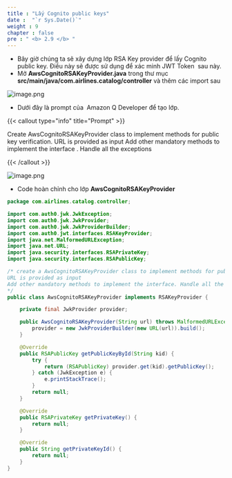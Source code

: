 ```yaml
---
title : "Lấy Cognito public keys"
date :  "`r Sys.Date()`" 
weight : 9
chapter : false
pre : " <b> 2.9 </b> "
---
```


- Bây giờ chúng ta sẽ xây dựng lớp RSA Key provider để lấy Cognito public key. Điều này sẽ được sử dụng để xác minh JWT Token  sau này.
- Mở **AwsCognitoRSAKeyProvider.java** trong thư mục **src/main/java/com.airlines.catalog/controller** và thêm các import sau

![image.png](/images/module_1/cognito_keys/image.png)

- Dưới đây là prompt của  Amazon Q Developer để tạo lớp.

{{< callout type="info" title="Prompt" >}}

Create AwsCognitoRSAKeyProvider class to implement methods for public key verification.
URL is provided as input
Add other mandatory methods to implement the interface . Handle all the exceptions

{{< /callout >}}

![image.png](/images/module_1/cognito_keys/image_1.png)

- Code hoàn chỉnh cho lớp **AwsCognitoRSAKeyProvider**

```java
package com.airlines.catalog.controller;

import com.auth0.jwk.JwkException;
import com.auth0.jwk.JwkProvider;
import com.auth0.jwk.JwkProviderBuilder;
import com.auth0.jwt.interfaces.RSAKeyProvider;
import java.net.MalformedURLException;
import java.net.URL;
import java.security.interfaces.RSAPrivateKey;
import java.security.interfaces.RSAPublicKey;

/* create a AwsCognitoRSAKeyProvider class to implement methods for public key verification.
URL is provided as input
Add other mandatory methods to implement the interface. Handle all the exceptions.
*/
public class AwsCognitoRSAKeyProvider implements RSAKeyProvider {

    private final JwkProvider provider;

    public AwsCognitoRSAKeyProvider(String url) throws MalformedURLException {
        provider = new JwkProviderBuilder(new URL(url)).build();
    }

    @Override
    public RSAPublicKey getPublicKeyById(String kid) {
        try {
            return (RSAPublicKey) provider.get(kid).getPublicKey();
        } catch (JwkException e) {
            e.printStackTrace();
        }
        return null;
    }

    @Override
    public RSAPrivateKey getPrivateKey() {
        return null;
    }

    @Override
    public String getPrivateKeyId() {
        return null;
    }
}
```